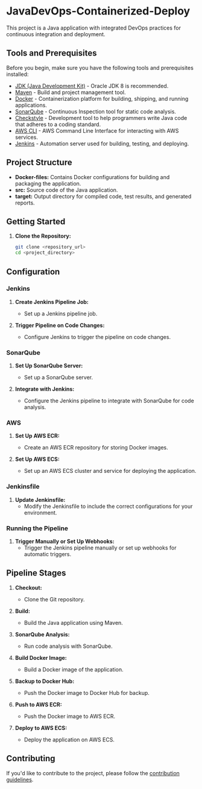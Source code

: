 # JavaDevOps-Containerized-Deploy

This project is a Java application with integrated DevOps practices for continuous integration and deployment.

## Tools and Prerequisites

Before you begin, make sure you have the following tools and prerequisites installed:

- [JDK (Java Development Kit)](https://www.oracle.com/java/technologies/javase-downloads.html) - Oracle JDK 8 is recommended.
- [Maven](https://maven.apache.org/download.cgi) - Build and project management tool.
- [Docker](https://docs.docker.com/get-docker/) - Containerization platform for building, shipping, and running applications.
- [SonarQube](https://www.sonarqube.org/) - Continuous Inspection tool for static code analysis.
- [Checkstyle](https://checkstyle.sourceforge.io/) - Development tool to help programmers write Java code that adheres to a coding standard.
- [AWS CLI](https://aws.amazon.com/cli/) - AWS Command Line Interface for interacting with AWS services.
- [Jenkins](https://www.jenkins.io/download/) - Automation server used for building, testing, and deploying.

## Project Structure

- **Docker-files:** Contains Docker configurations for building and packaging the application.
- **src:** Source code of the Java application.
- **target:** Output directory for compiled code, test results, and generated reports.

## Getting Started

1. **Clone the Repository:**
   ```bash
   git clone <repository_url>
   cd <project_directory>
## Configuration

### Jenkins

1. **Create Jenkins Pipeline Job:**
   - Set up a Jenkins pipeline job.

2. **Trigger Pipeline on Code Changes:**
   - Configure Jenkins to trigger the pipeline on code changes.

### SonarQube

1. **Set Up SonarQube Server:**
   - Set up a SonarQube server.

2. **Integrate with Jenkins:**
   - Configure the Jenkins pipeline to integrate with SonarQube for code analysis.

### AWS

1. **Set Up AWS ECR:**
   - Create an AWS ECR repository for storing Docker images.

2. **Set Up AWS ECS:**
   - Set up an AWS ECS cluster and service for deploying the application.

### Jenkinsfile

1. **Update Jenkinsfile:**
   - Modify the Jenkinsfile to include the correct configurations for your environment.

### Running the Pipeline

1. **Trigger Manually or Set Up Webhooks:**
   - Trigger the Jenkins pipeline manually or set up webhooks for automatic triggers.

## Pipeline Stages

1. **Checkout:**
   - Clone the Git repository.

2. **Build:**
   - Build the Java application using Maven.

3. **SonarQube Analysis:**
   - Run code analysis with SonarQube.

4. **Build Docker Image:**
   - Build a Docker image of the application.

5. **Backup to Docker Hub:**
   - Push the Docker image to Docker Hub for backup.

6. **Push to AWS ECR:**
   - Push the Docker image to AWS ECR.

7. **Deploy to AWS ECS:**
   - Deploy the application on AWS ECS.

## Contributing

If you'd like to contribute to the project, please follow the [contribution guidelines](CONTRIBUTING.md).
